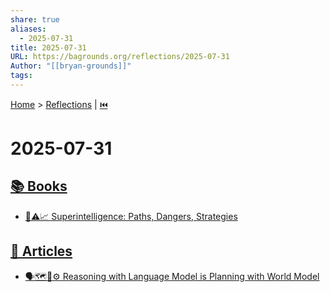 ```yaml
---
share: true
aliases:
  - 2025-07-31
title: 2025-07-31
URL: https://bagrounds.org/reflections/2025-07-31
Author: "[[bryan-grounds]]"
tags: 
---
```

[Home](../index.md) > [Reflections](./index.md) | [⏮️](./2025-07-30.md)  
# 2025-07-31  
## [📚 Books](../books/index.md)  
- [🤖⚠️📈 Superintelligence: Paths, Dangers, Strategies](../books/superintelligence-paths-dangers-strategies.md)  
  
## [📄  Articles](../articles/index.md)  
- [🗣️🗺️🤖⚙️ Reasoning with Language Model is Planning with World Model](../articles/reasoning-with-language-model-is-planning-with-world-model.md)
